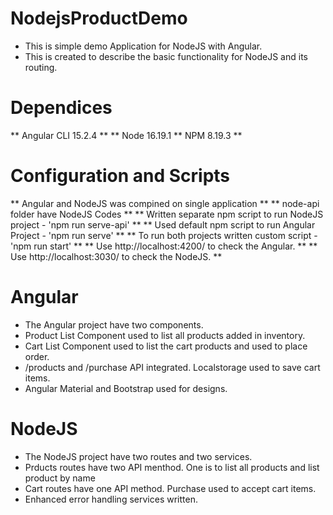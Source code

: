 # NodejsProductDemo

* This is simple demo Application for NodeJS with Angular.
* This is created to describe the basic functionality for NodeJS and its routing.

# Dependices
** Angular CLI 15.2.4 **
** Node 16.19.1
** NPM 8.19.3 **

# Configuration and Scripts
** Angular and NodeJS was compined on single application **
** node-api folder have NodeJS Codes **
** Written separate npm script to run NodeJS project - 'npm run serve-api' **
** Used default npm script to run Angular Project - 'npm run serve' **
** To run both projects written custom script - 'npm run start' **
** Use http://localhost:4200/ to check the Angular. **
** Use http://localhost:3030/ to check the NodeJS. **

# Angular
* The Angular project have two components. 
* Product List Component used to list all products added in inventory.
* Cart List Component used to list the cart products and used to place order.
* /products and /purchase API integrated. Localstorage used to save cart items.
* Angular Material and Bootstrap used for designs.

# NodeJS
* The NodeJS project have two routes and two services.
* Prducts routes have two API menthod. One is to list all products and list product by name
* Cart routes have one API method. Purchase used to accept cart items.
* Enhanced error handling services written.

